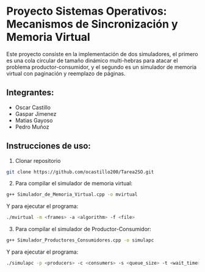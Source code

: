 # Proyecto Sistemas Operativos: Mecanismos de Sincronización y Memoria Virtual
Este proyecto consiste en la implementación de dos simuladores, el primero es una cola circular de tamaño dinámico multi-hebras para atacar el problema productor-consumidor, y el segundo es un simulador de memoria virtual con paginación y reemplazo de páginas.

## Integrantes:
- Oscar Castillo
- Gaspar Jimenez
- Matias Gayoso
- Pedro Muñoz

## Instrucciones de uso:
1. Clonar repositorio
```bash
git clone https://github.com/ocastillo200/Tarea2SO.git
```
2. Para compilar el simulador de memoria virtual:
```bash
g++ Simulador_de_Memoria_Virtual.cpp -o mvirtual
```
Y para ejecutar el programa:
```bash
./mvirtual -m <frames> -a <algorithm> -f <file>
```
3. Para compilar el simulador de Productor-Consumidor:
```bash
g++ Simulador_Productores_Consumidores.cpp -o simulapc 
```
Y para ejecutar el programa:
```bash
./simulapc -p <producers> -c <consumers> -s <queue_size> -t <wait_time>
```

